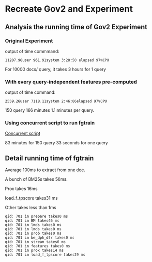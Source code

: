 # Recreate Gov2 and Experiment

## Analysis the running time of Gov2 Experiment

### Original Experiment
output of time commmand:
```
11287.98user 961.91system 3:28:50 elapsed 97%CPU
```
For 10000 docs/ query, it takes 3 hours for 1 query

### With every query-independent features pre-computed
output of time command:
```
2559.26user 7118.11system 2:46:06elapsed 97%CPU
```
150 query 166 minutes
1.1 minutes per query.

### Using concurrent script to run fgtrain
[Concurrent script](https://github.com/JerryMXB/LTR_Cascade/blob/master/experiments/Gov2/data/mksvm/fgtrain_parallel.sh)


83 minutes for 150 query
33 seconds for one query


## Detail running time of fgtrain
Average 100ms to extract from one doc.

A bunch of BM25s takes 50ms.

Prox takes 16ms

load_f_tpscore takes31 ms

Other takes less than 1ms

```
qid: 701 in prepare takes0 ms
qid: 701 in BM takes46 ms
qid: 701 in lmds takes0 ms
qid: 701 in lmds takes0 ms
qid: 701 in prob takes0 ms
qid: 701 in be_dph_dfr takes0 ms
qid: 701 in stream takes0 ms
qid: 701 in features takes0 ms
qid: 701 in prox takes14 ms
qid: 701 in load_f_tpscore takes29 ms
```
